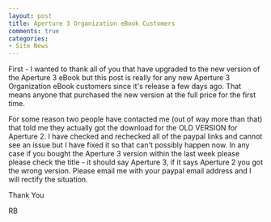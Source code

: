 ```yaml
---
layout: post
title: Aperture 3 Organization eBook Customers
comments: true
categories:
- Site News
---
```

First - I wanted to thank all of you that have upgraded to the new version of the Aperture 3 eBook but this post is really for any new Aperture 3 Organization eBook customers since it's release a few days ago. That means anyone that purchased the new version at the full price for the first time.

For some reason two people have contacted me (out of way more than that) that told me they actually got the download for the OLD VERSION for Aperture 2. I have checked and rechecked all of the paypal links and cannot see an issue but I have fixed it so that can't possibly happen now. In any case if you bought the Aperture 3 version within the last week please please check the title - it should say Aperture 3, if it says Aperture 2 you got the wrong version. Please email me with your paypal email address and I will rectify the situation.

Thank You

RB